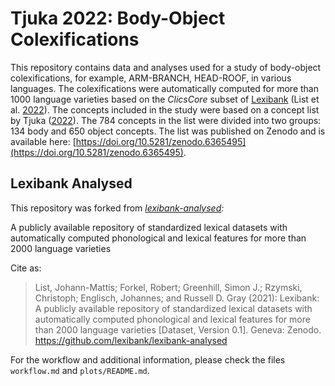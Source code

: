 # Tjuka 2022: Body-Object Colexifications

This repository contains data and analyses used for a study of body-object colexifications, for example, ARM-BRANCH, HEAD-ROOF, in various languages. The colexifications were automatically computed for more than 1000 language varieties based on the _ClicsCore_ subset of [Lexibank](https://github.com/lexibank) (List et al. [2022](https://github.com/lexibank/lexibank-analysed)). The concepts included in the study were based on a concept list by Tjuka ([2022](https://calc.hypotheses.org/3840)). The 784 concepts in the list were divided into two groups: 134 body and 650 object concepts. The list was published on Zenodo and is available here: [https://doi.org/10.5281/zenodo.6365495](https://doi.org/10.5281/zenodo.6365495). 


## Lexibank Analysed

This repository was forked from *[lexibank-analysed](https://github.com/lexibank/lexibank-analysed):*

A publicly available repository of standardized lexical datasets with automatically computed phonological and lexical features for more than 2000 language varieties

Cite as:

> List, Johann-Mattis; Forkel, Robert; Greenhill, Simon J.; Rzymski, Christoph; Englisch, Johannes; and Russell D. Gray (2021): Lexibank: A publicly available repository of standardized lexical datasets with automatically computed phonological and lexical features for more than 2000 language varieties [Dataset, Version 0.1]. Geneva: Zenodo. https://github.com/lexibank/lexibank-analysed

For the workflow and additional information, please check the files `workflow.md` and `plots/README.md`.
